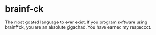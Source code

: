 # brainf-ck
The most goated language to ever exist.
If you program software using brainf*ck, you are an absolute gigachad. You have earned my respeccct.  
